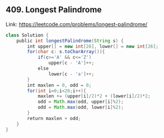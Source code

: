 ## 409. Longest Palindrome
Link: https://leetcode.com/problems/longest-palindrome/

```java
class Solution {
    public int longestPalindrome(String s) {
        int upper[] = new int[26], lower[] = new int[26];
        for(char c: s.toCharArray()){
            if(c>='A' && c<='Z')
                upper[c - 'A']++;
            else
                lower[c - 'a']++;
        }
        int maxlen = 0, odd = 0;
        for(int i=0;i<26;i++){
            maxlen += (upper[i]/2)*2 + (lower[i]/2)*2;
            odd = Math.max(odd, upper[i]%2);
            odd = Math.max(odd, lower[i]%2);
        }
        return maxlen + odd;
    }
}
```
